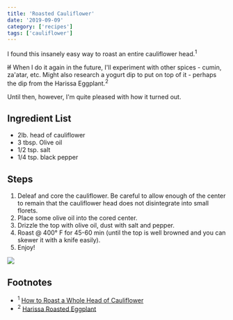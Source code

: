 ```yaml
---
title: 'Roasted Cauliflower'
date: '2019-09-09'
category: ['recipes']
tags: ['cauliflower']
---
```

I found this insanely easy way to roast an entire cauliflower head.<sup>1</sup>

~~If~~ When I do it again in the future, I'll experiment with other spices - cumin, za'atar, etc. Might also research a yogurt dip to put on top of it - perhaps the dip from the Harissa Eggplant.<sup>2</sup>

Until then, however, I'm quite pleased with how it turned out.

## Ingredient List
* 2lb. head of cauliflower
* 3 tbsp. Olive oil
* 1/2 tsp. salt
* 1/4 tsp. black pepper

## Steps
1. Deleaf and core the cauliflower. Be careful to allow enough of the center to remain that the cauliflower head does not disintegrate into small florets.
2. Place some olive oil into the cored center.
3. Drizzle the top with olive oil, dust with salt and pepper.
4. Roast @ 400° F for 45-60 min (until the top is well browned and you can skewer it with a knife easily).
5. Enjoy!

![](./roasted-cauliflower.png)

## Footnotes
* <sup>1</sup> [How to Roast a Whole Head of Cauliflower](https://cookthestory.com/whole-roasted-cauliflower-guide/)
* <sup>2</sup> [Harissa Roasted Eggplant](../../2019-08-28/harissa-eggplant/)
